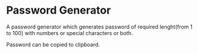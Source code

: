# Password Generator

A password generator which generates password of required lenght(from 1 to 100) with numbers or special characters or both.

Password can be copied to clipboard.


